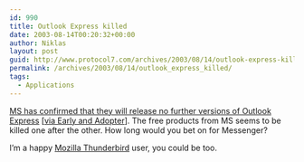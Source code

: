 ```yaml
---
id: 990
title: Outlook Express killed
date: 2003-08-14T00:20:32+00:00
author: Niklas
layout: post
guid: http://www.protocol7.com/archives/2003/08/14/outlook-express-killed/
permalink: /archives/2003/08/14/outlook_express_killed/
tags:
  - Applications
---
```

<div class='microid-c137a1dfbc8b6c1e06ffb0c31505022ceb4c5f94'>
  <p>
    <a href="http://www.zdnet.com.au/newstech/ebusiness/story/0,2000048590,20277192,00.htm">MS has confirmed that they will release no further versions of Outlook Express</a> [<a href="http://radio.weblogs.com/0117167/2003/08/13.html#a425">via Early and Adopter</a>]. The free products from MS seems to be killed one after the other. How long would you bet on for Messenger?
  </p>
  
  <p>
    I&#8217;m a happy <a href="http://mozilla.org/projects/thunderbird/">Mozilla Thunderbird</a> user, you could be too.
  </p>
</div>